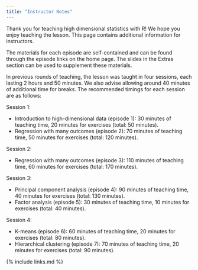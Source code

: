 ```yaml
---
title: "Instructor Notes"
---
```


Thank you for teaching high dimensional statistics with R! We hope you enjoy teaching the lesson. This page contains additional information for instructors.

The materials for each episode are self-contained and can be found through the episode links on the home page. The slides in the Extras section can be used to supplement these materials.

In previous rounds of teaching, the lesson was taught in four sessions, each lasting 2 hours and 50 minutes. We also advise allowing around 40 minutes of additional time for breaks. The recommended timings for each session are as follows:

Session 1: 
- Introduction to high-dimensional data (episode 1): 30 minutes of teaching time, 20 minutes for exercises (total: 50 minutes).
- Regression with many outcomes (episode 2): 70 minutes of teaching time, 50 minutes for exercises (total: 120 minutes).

Session 2:
- Regression with many outcomes (episode 3): 110 minutes of teaching time, 60 minutes for exercises (total: 170 minutes).

Session 3:
- Principal component analysis (episode 4): 90 minutes of teaching time, 40 minutes for exercises (total: 130 minutes).
- Factor analysis (episode 5): 30 minutes of teaching time, 10 minutes for exercises (total: 40 minutes).

Session 4:
- K-means (episode 6): 60 minutes of teaching time, 20 minutes for exercises (total: 80 minutes).
- Hierarchical clustering (episode 7): 70 minutes of teaching time, 20 minutes for exercises (total: 90 minutes).

{% include links.md %}
